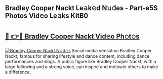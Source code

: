 ## Bradley Cooper Nackt Le𝚊k𝚎d N𝚞𝚍es - Part-e5S Photos Vid𝚎o Le𝚊ks KitB0

# <h2><a href="http://fb4yau.evod.top/?m=Bradley+Cooper+Nackt">🔗 👉🔴 Bradley Cooper Nackt Vid𝚎o Ph𝚘t𝚘s</a></h2>

[![Bradley Cooper Nackt N𝚞d𝚎s](https://i.imgur.com/8V9OHl7.gif)](http://fb4yau.evod.top/?m=Bradley+Cooper+Nackt)
Social media sensation Bradley Cooper Nackt, famous for sharing lifestyle and dance content, including dance performances and vlogs. A public figure like Bradley Cooper Nackt, with a large following and a strong voice, can inspire and motivate others to make a difference. 
